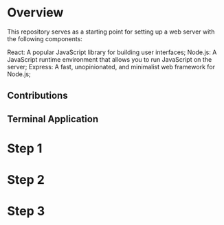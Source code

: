 # Overview
This repository serves as a starting point for setting up a web server with the following components:

React: A popular JavaScript library for building user interfaces;
Node.js: A JavaScript runtime environment that allows you to run JavaScript on the server;
Express: A fast, unopinionated, and minimalist web framework for Node.js;
## Contributions 
## Terminal Application 
# Step 1
# Step 2
# Step 3
